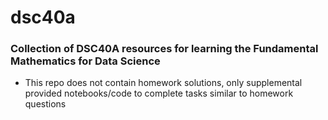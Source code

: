 # dsc40a

### Collection of DSC40A resources for learning the Fundamental Mathematics for Data Science

* This repo does not contain homework solutions, only supplemental provided notebooks/code to complete tasks similar to homework questions
